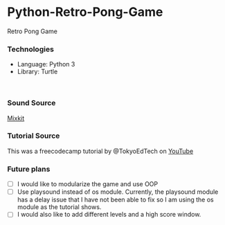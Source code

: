 # Python-Retro-Pong-Game
Retro Pong Game
<br>

### Technologies
* Language: Python 3
* Library: Turtle
<br>

### Sound Source
[Mixkit](https://mixkit.co)
<br>

### Tutorial Source
This was a freecodecamp tutorial by @TokyoEdTech on [YouTube](https://www.youtube.com/watch?v=C6jJg9Zan7w)
<br>

### Future plans
- [ ] I would like to modularize the game and use OOP
- [ ] Use playsound instead of os module. Currently, the playsound module has a delay issue that I have not been able to fix so I am using the os module as the tutorial shows. 
- [ ] I would also like to add different levels and a high score window.
